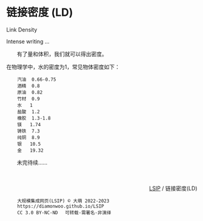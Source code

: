 链接密度 (LD)
=============
Link Density


Intense writing ...

　　有了量和体积，我们就可以得出密度。


在物理学中，水的密度为1，常见物体密度如下：

		汽油	0.66-0.75
		酒精	0.8
		原油	0.82
		竹材	0.9
		水	1
		盐酸	1.2
		橡胶	1.3-1.8
		镁	1.74
		铸铁	7.3
		纯铜	8.9
		银	10.5
		金	19.32


　　未完待续……


　　
<div align="right"><a href="." title="大规模集成网页">LSIP</a> / 链接密度(LD)</div>


```
	大规模集成网页(LSIP) © 大萌 2022-2023
	https://diamonwoo.github.io/LSIP
	CC 3.0 BY-NC-ND 　可转载-需署名-非演绎
```
